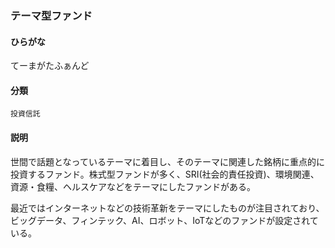 <div style="display:none;">

## [あ行](securities-terms?id=あ行)
## [か行](securities-terms?id=か行)
## [さ行](securities-terms?id=さ行)
## [た行](securities-terms?id=た行)

</div>

### テーマ型ファンド

#### ひらがな

てーまがたふぁんど

#### 分類

`投資信託`

#### 説明

世間で話題となっているテーマに着目し、そのテーマに関連した銘柄に重点的に投資するファンド。株式型ファンドが多く、SRI(社会的責任投資)、環境関連、資源・食糧、ヘルスケアなどをテーマにしたファンドがある。
 
最近ではインターネットなどの技術革新をテーマにしたものが注目されており、ビッグデータ、フィンテック、AI、ロボット、IoTなどのファンドが設定されている。

<div style="display:none;">

## [な行](securities-terms?id=な行)
## [は行](securities-terms?id=は行)
## [ま行](securities-terms?id=ま行)
## [や行](securities-terms?id=や行)
## [ら行](securities-terms?id=ら行)
## [わ行](securities-terms?id=わ行)
## [英数字・記号](securities-terms?id=英数字・記号)

</div>


